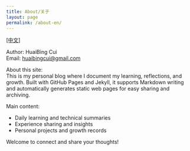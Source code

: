 ```yaml
---
title: About/关于
layout: page
permalink: /about-en/
---
```


<p><a href="/about-cn/">[中文]</a></p>

Author: HuaiBing Cui  
Email: huaibingcui@gmail.com  

About this site:  
This is my personal blog where I document my learning, reflections, and growth. Built with GitHub Pages and Jekyll, it supports Markdown writing and automatically generates static web pages for easy sharing and archiving.

Main content:  
- Daily learning and technical summaries  
- Experience sharing and insights  
- Personal projects and growth records

Welcome to connect and share your thoughts!